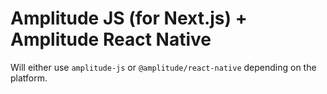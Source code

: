 # Amplitude JS (for Next.js) + Amplitude React Native

Will either use `amplitude-js` or `@amplitude/react-native` depending on the platform.
